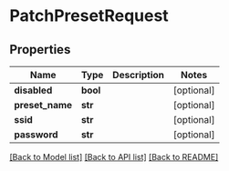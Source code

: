 # PatchPresetRequest


## Properties
Name | Type | Description | Notes
------------ | ------------- | ------------- | -------------
**disabled** | **bool** |  | [optional] 
**preset_name** | **str** |  | [optional] 
**ssid** | **str** |  | [optional] 
**password** | **str** |  | [optional] 

[[Back to Model list]](../README.md#documentation-for-models) [[Back to API list]](../README.md#documentation-for-api-endpoints) [[Back to README]](../README.md)


